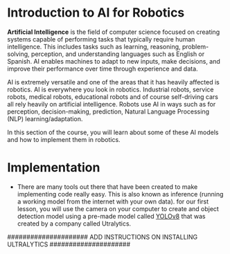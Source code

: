 # Introduction to AI for Robotics

**Artificial Intelligence** is the field of computer science focused on creating systems capable of performing tasks that typically require human intelligence. This includes tasks such as learning, reasoning, problem-solving, perception, and understanding languages such as English or Spanish. AI enables machines to adapt to new inputs, make decisions, and improve their performance over time through experience and data.

AI is extremely versatile and one of the areas that it has heavily affected is robotics. AI is everywhere you look in robotics. Industrial robots, service robots, medical robots, educational robots and of course self-driving cars all rely heavily on artificial intelligence. Robots use AI in ways such as for perception, decision-making, prediction, Natural Language Processing (NLP) learning/adaptation. 

In this section of the course, you will learn about some of these AI models and how to implement them in robotics. 


# Implementation
- There are many tools out there that have been created to make implementing code really easy. This is also known as inference (running a working model from the internet with your own data). for our first lesson, you will use the camera on your computer to create and object detection model using a pre-made model called [YOLOv8](https://github.com/ultralytics/ultralytics) that was created by a company called Utralytics.


##################### ADD INSTRUCTIONS ON INSTALLING ULTRALYTICS #####################
